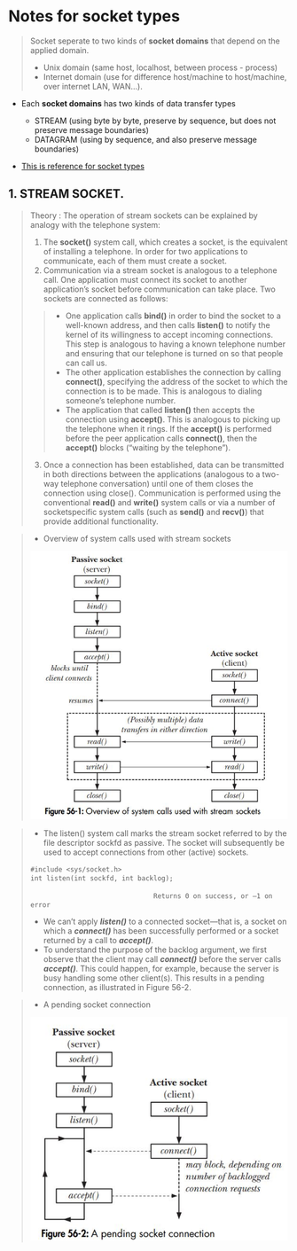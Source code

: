 # Notes for socket types
> Socket seperate to two kinds of **socket domains** that depend on the applied domain.
> - Unix domain (same host, localhost, between process - process)
> - Internet domain (use for difference host/machine to host/machine, over internet LAN, WAN...).

- Each **socket domains** has two kinds of data transfer types
  - STREAM (using byte by byte, preserve by sequence, but does not preserve message boundaries)
  - DATAGRAM (using by sequence, and also preserve message boundaries)
  
- [This is reference for socket types](https://stackoverflow.com/questions/13953912/difference-between-unix-domain-stream-and-datagram-sockets)

## 1. STREAM SOCKET.
> Theory : The operation of stream sockets can be explained by analogy with the telephone system:
> 1. The **socket()** system call, which creates a socket, is the equivalent of installing a telephone. In order for two applications to communicate, each of them must create a socket.
> 2. Communication via a stream socket is analogous to a telephone call. One application must connect its socket to another application’s socket before communication can take place. Two sockets are connected as follows:
>> - One application calls **bind()** in order to bind the socket to a well-known address, and then calls **listen()** to notify the kernel of its willingness to accept incoming connections. This step is analogous to having a known telephone number and ensuring that our telephone is turned on so that people can call us.
>> - The other application establishes the connection by calling **connect()**, specifying the address of the socket to which the connection is to be made. This is analogous to dialing someone’s telephone number.
>> - The application that called **listen()** then accepts the connection using **accept()**. This is analogous to picking up the telephone when it rings. If the **accept()** is performed before the peer application calls **connect()**, then the **accept()** blocks (“waiting by the telephone”).
> 3. Once a connection has been established, data can be transmitted in both directions between the applications (analogous to a two-way telephone conversation) until one of them closes the connection using close(). Communication is performed using the conventional **read()** and **write()** system calls or via a number of socketspecific system calls (such as **send()** and **recv()**) that provide additional functionality.



> - Overview of system calls used with stream sockets
> 
>![Image](_repo\Stream-socket-connection-flow.JPG "system calls used with stream sockets")

> - The listen() system call marks the stream socket referred to by the file descriptor sockfd as passive. The socket will subsequently be used to accept connections from other (active) sockets.
> ```
> #include <sys/socket.h> 
> int listen(int sockfd, int backlog);
> 
>                                Returns 0 on success, or –1 on error
> ```
> - We can’t apply ***listen()*** to a connected socket—that is, a socket on which a ***connect()*** has been successfully performed or a socket returned by a call to ***accept()***. 
> - To understand the purpose of the backlog argument, we first observe that the client may call ***connect()*** before the server calls ***accept()***. This could happen, for example, because the server is busy handling some other client(s). This results in a pending connection, as illustrated in Figure 56-2.

> -  A pending socket connection
>
>![Image](_repo\pending-socket-connection.JPG "A pending socket connection")